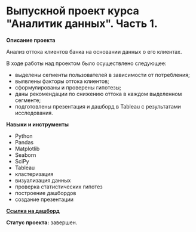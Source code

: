 # Выпускной проект курса "Аналитик данных". Часть 1.

**Описание проекта** 

Анализ оттока клиентов банка на основании данных о его клиентах.

В ходе работы над проектом было осуществлено следующее:
- выделены сегменты пользователей в зависимости от потребления;
- выявлены факторы оттока клиентов;
- сформулированы и проверены гипотезы;
- даны рекомендации по снижению оттока в каждом выделенном сегменте;
- подготовлены презентация и дашборд в Tableau с результатами исследования.

**Навыки и инструменты**

- Python 
- Pandas
- Matplotlib
- Seaborn
- SciPy
- Tableau
- кластеризация
- визуализация данных 
- проверка статистических гипотез
- построение дашбордов
- создание презентации 

**[Ссылка на дашборд](https://public.tableau.com/views/_17016372107140/Dashboard1?:language=en-US&:sid=&:display_count=n&:origin=viz_share_link)**

**Статус проекта:** завершен.
